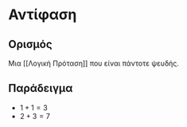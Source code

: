 # Αντίφαση

## Ορισμός

Μια [[Λογική Πρόταση]] που είναι πάντοτε ψευδής.

## Παράδειγμα

- $1 + 1 = 3$
- $2 + 3 = 7$
